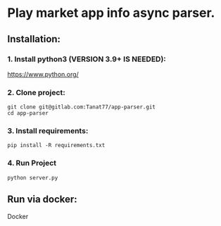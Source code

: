 # Play market app info async parser.

## Installation:

### 1. Install python3 (**VERSION 3.9+ IS NEEDED**): 
https://www.python.org/

### 2. Clone project:

```shell
git clone git@gitlab.com:Tanat77/app-parser.git
cd app-parser
```

### 3. Install requirements:

```shell
pip install -R requirements.txt
```

### 4. Run Project

```shell
python server.py
```
## Run via docker:

Docker 

